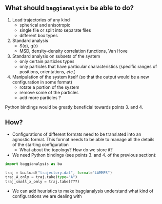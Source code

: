 ## What should `baggianalysis` be able to do?

1. Load trajectories of any kind
	* spherical and anisotropic
	* single file or split into separate files
	* different box types
2. Standard analysis
	* S(q), g(r)
	* MSD, density-density correlation functions, Van Hove
3. Standard analysis on subsets of the system
	* only certain particles types
	* only particles that have particular characteristics (specific ranges of positions, orientations, *etc.*)
4. Manipulation of the system itself (so that the output would be a new configuration in some format)
	* rotate a portion of the system
	* remove some of the particles
	* add more particles ?

Python bindings would be greatly beneficial towards points 3. and 4.

## How?

* Configurations of different formats need to be translated into an agnostic format. This format needs to be able to manage all the details of the starting configuration
	* What about the topology? How do we store it?
* We need Python bindings (see points 3. and 4. of the previous section):
```python
import baggianalysis as ba

traj = ba.load("trajectory.dat", format="LAMMPS")
traj_A_only = traj.take(type="A")
traj_small_x_only = traj.take(???)
```
* We can add heuristics to make baggianalysis understand what kind of configurations we are dealing with
